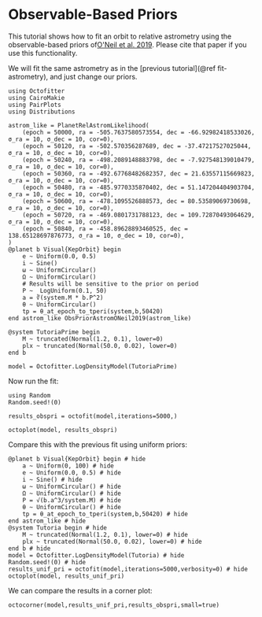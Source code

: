# Observable-Based Priors

This tutorial shows how to fit an orbit to relative astrometry using the observable-based priors of[O'Neil et al. 2019](https://ui.adsabs.harvard.edu/abs/2019AJ....158....4O). Please cite that paper if you use this functionality.

We will fit the same astrometry as in the [previous tutorial](@ref fit-astrometry), and just change our priors.


```@example 1
using Octofitter
using CairoMakie
using PairPlots
using Distributions

astrom_like = PlanetRelAstromLikelihood(
    (epoch = 50000, ra = -505.7637580573554, dec = -66.92982418533026, σ_ra = 10, σ_dec = 10, cor=0),
    (epoch = 50120, ra = -502.570356287689, dec = -37.47217527025044, σ_ra = 10, σ_dec = 10, cor=0),
    (epoch = 50240, ra = -498.2089148883798, dec = -7.927548139010479, σ_ra = 10, σ_dec = 10, cor=0),
    (epoch = 50360, ra = -492.67768482682357, dec = 21.63557115669823, σ_ra = 10, σ_dec = 10, cor=0),
    (epoch = 50480, ra = -485.9770335870402, dec = 51.147204404903704, σ_ra = 10, σ_dec = 10, cor=0),
    (epoch = 50600, ra = -478.1095526888573, dec = 80.53589069730698, σ_ra = 10, σ_dec = 10, cor=0),
    (epoch = 50720, ra = -469.0801731788123, dec = 109.72870493064629, σ_ra = 10, σ_dec = 10, cor=0),
    (epoch = 50840, ra = -458.89628893460525, dec = 138.65128697876773, σ_ra = 10, σ_dec = 10, cor=0),
)
@planet b Visual{KepOrbit} begin
    e ~ Uniform(0.0, 0.5)
    i ~ Sine()
    ω ~ UniformCircular()
    Ω ~ UniformCircular()
    # Results will be sensitive to the prior on period
    P ~  LogUniform(0.1, 50)
    a = ∛(system.M * b.P^2)
    θ ~ UniformCircular()
    tp = θ_at_epoch_to_tperi(system,b,50420)
end astrom_like ObsPriorAstromONeil2019(astrom_like)

@system TutoriaPrime begin
    M ~ truncated(Normal(1.2, 0.1), lower=0)
    plx ~ truncated(Normal(50.0, 0.02), lower=0)
end b

model = Octofitter.LogDensityModel(TutoriaPrime)
```


Now run the fit:
```@example 1
using Random
Random.seed!(0)

results_obspri = octofit(model,iterations=5000,)
```


```@example 1
octoplot(model, results_obspri)
```

Compare this with the previous fit using uniform priors:
```@example 1
@planet b Visual{KepOrbit} begin # hide
    a ~ Uniform(0, 100) # hide
    e ~ Uniform(0.0, 0.5) # hide
    i ~ Sine() # hide
    ω ~ UniformCircular() # hide
    Ω ~ UniformCircular() # hide
    P = √(b.a^3/system.M) # hide
    θ ~ UniformCircular() # hide
    tp = θ_at_epoch_to_tperi(system,b,50420) # hide
end astrom_like # hide
@system Tutoria begin # hide
    M ~ truncated(Normal(1.2, 0.1), lower=0) # hide
    plx ~ truncated(Normal(50.0, 0.02), lower=0) # hide
end b # hide
model = Octofitter.LogDensityModel(Tutoria) # hide
Random.seed!(0) # hide
results_unif_pri = octofit(model,iterations=5000,verbosity=0) # hide
octoplot(model, results_unif_pri)
```

We can compare the results in a corner plot:
```@example 1
octocorner(model,results_unif_pri,results_obspri,small=true)
```